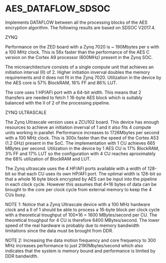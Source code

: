 # AES_DATAFLOW_SDSOC

Implements DATAFLOW between all the processing blocks of the AES encryption algorithm. The following results are based on SDSOC V2017.4.

ZYNQ

Performance on the ZED board with a Zynq 7020 is ~ 190Mbytes per s with a 100 MHz clock. This is 56x faster than the performance of the AES C version on the Cortex A9 processor (600MHz) present in the Zynq SOC. 

The microarchitecture consists of a single compute unit that achieves an initiation interval (II) of 2. Higher initiation inverval doubles the memory requirements and it does not fit in the Zynq 7020. Utilization in the device by the AES core is 57% BlockRAM, 16% FF and 86% LUT.    

The core uses 1 HP/AFI port with a 64-bit width. This means that 2 thansfers are needed to fetch 1 16-byte AES block which is suitably balanced with the II of 2 of the processing pipeline.

ZYNQ ULTRASCALE

The Zynq Ultrascale version uses a ZCU102 board. This device has enough resources to achieve an initiation inverval of 1 and it also fits 4 compute units working in parallel. Performance increases to 1726Mbytes per second with a 100 MHz clock. 
This is 300x faster than the speed of the Cortex A53 (1.2 GHz) present in the SoC.  The implementation with 1 CU achieves 665 MBytes per second. Utilization in the device by 1 AES CU is 17% BlockRAM, 3% FF and 17% LUT so the configuration with 4 CU reaches aproximately the 68% utilization of BlockRAM and LUT.    


The Zynq ultrascale uses the 4 HP/AFI ports available with a width of 128-bit so that each CU uses its own HP/AFI port. The optimal width is 128-bit so that a whole 16 byte block encrypted by AES can be input into the pipeline in each clock cycle. However this assumes that 4*16 bytes of data can be brought to the core per clock cycle from external memory to keep the 4 CUs busy. 

NOTE 1: Notice that a Zynq Ultrascale device with a 100 MHz hardware clock and a II of 1 should be able to process a 16-byte block per clock cycle with a theoretical troughput of 100*16 = 1600 MBytes/second per CU. The theoretical troughput for 4 CU is therefore 6400 MBytes/second. The lower speed of the real hardware is probably due to memory bandwidth limitations since the data must be brought from DDR.

NOTE 2: Increasing the data motion frequency and core frequency to 300 MHz increases performance to just 2190Mbytes/second which also indicates that the system is memory bound and performance is limited by DDR bandwidth.        
